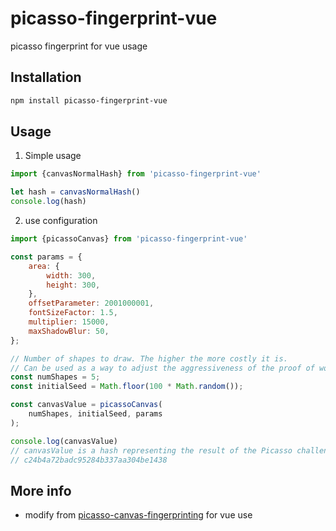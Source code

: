 # picasso-fingerprint-vue

picasso fingerprint for vue usage

## Installation

```bash
npm install picasso-fingerprint-vue
```

## Usage

1. Simple usage

```javascript
import {canvasNormalHash} from 'picasso-fingerprint-vue'

let hash = canvasNormalHash()
console.log(hash)
```

2. use configuration

```js
import {picassoCanvas} from 'picasso-fingerprint-vue'

const params = {
    area: {
        width: 300,
        height: 300,
    },
    offsetParameter: 2001000001,
    fontSizeFactor: 1.5,
    multiplier: 15000,
    maxShadowBlur: 50,
};

// Number of shapes to draw. The higher the more costly it is.
// Can be used as a way to adjust the aggressiveness of the proof of work (POW)
const numShapes = 5;
const initialSeed = Math.floor(100 * Math.random());

const canvasValue = picassoCanvas(
    numShapes, initialSeed, params
);

console.log(canvasValue)
// canvasValue is a hash representing the result of the Picasso challenge, e.g.
// c24b4a72badc95284b337aa304be1438
```

## More info

* modify from [picasso-canvas-fingerprinting](https://www.npmjs.com/package/picasso-canvas-fingerprinting) for vue use